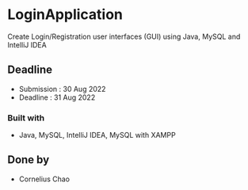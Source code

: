 # LoginApplication

Create Login/Registration user interfaces (GUI) using Java, MySQL and IntelliJ IDEA


## Deadline

- Submission    : 30 Aug 2022
- Deadline      : 31 Aug 2022



### Built with

- Java, MySQL, IntelliJ IDEA, MySQL with XAMPP


## Done by

- Cornelius Chao


